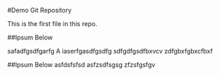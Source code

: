 #Demo Git Repository

This is the first file in this repo.

##Ipsum Below

safadfgsdfgarfg
A
iaserfgasdfgsdfg
sdfgdfgsdfbxvcv
zdfgbxfgbxcfbxf

##Ipsum Below
asfdsfsfsd
asfzsdfsgsg
zfzsfgsfgv
